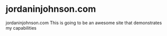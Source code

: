 # jordaninjohnson.com
jordaninjohnson.com
This is going to be an awesome site that demonstrates my capabilities
